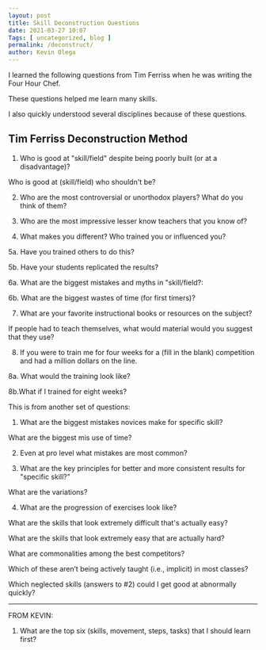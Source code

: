 ```yaml
--- 
layout: post 
title: Skill Deconstruction Questions
date: 2021-03-27 10:07
Tags: [ uncategorized, blog ]
permalink: /deconstruct/ 
author: Kevin Olega 
--- 
```

I learned the following questions from Tim Ferriss when he was writing the Four Hour Chef.

These questions helped me learn many skills.

I also quickly understood several disciplines because of these questions.

## Tim Ferriss Deconstruction Method


1. Who is good at "skill/field" despite being poorly built (or at a disadvantage)?

Who is good at (skill/field) who shouldn't be?

2. Who are the most controversial or unorthodox players? What do you think of them?

3. Who are the most impressive lesser know teachers that you know of?

4. What makes you different? Who trained you or influenced you?

5a. Have you trained others to do this?

5b. Have your students replicated the results?

6a. What are the biggest mistakes and myths in "skill/field?: 

6b. What are the biggest wastes of time (for first timers)?

7. What are your favorite instructional books or resources on the subject?

If people had to teach themselves, what would material would you suggest that they use?

8. If you were to train me for four weeks for a (fill in the blank) competition and had a million dollars on the line. 

8a. What would the training look like? 

8b.What if I trained for eight weeks?

This is from another set of questions:

1. What are the biggest mistakes novices make for specific skill?

What are the biggest mis use of time?

2. Even at pro level what mistakes are most common?

3. What are the key principles for better and more consistent results for "specific skill?"

What are the variations?

4. What are the progression of exercises look like?

What are the skills that look extremely difficult that's actually easy?

What are the skills that look extremely easy that are actually hard?

What are commonalities among the best competitors?

Which of these aren’t being actively taught (i.e., implicit) in most classes?

Which neglected skills (answers to #2) could I get good at abnormally quickly?

---

FROM KEVIN:

1. What are the top six (skills, movement, steps, tasks) that I should learn first?